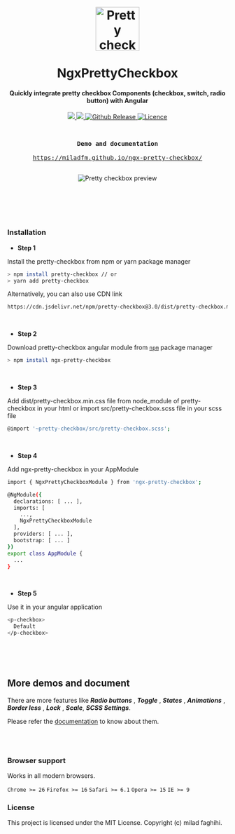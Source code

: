 <h1 align="center">
  <br>
  <a href="https://miladfm.github.io/ngx-pretty-checkbox/"><img src="https://github.com/miladfm/ngx-pretty-checkbox/raw/create-demos/logo.gif" alt="Pretty checkbox angular" width="100"></a>
  <br> <br> NgxPrettyCheckbox <br>
</h1>

<h4 align="center">Quickly integrate pretty checkbox Components (checkbox, switch, radio button) with Angular </h4>

<p align="center">
  <a href="https://github.com/miladfm/ngx-pretty-checkbox/releases">
    <img src="https://img.shields.io/badge/release-v1.0.2-blue.svg">
  </a>

  <a href="https://github.com/angular/angular">
    <img src="https://img.shields.io/badge/angular-6.x-blue.svg">
  </a>

  <a href="https://lokesh-coder.github.io/pretty-checkbox/">
    <img src="https://img.shields.io/badge/pretty--checbox-3.x-blue.svg" alt="Github Release">
  </a>

   <a href="LICENSE">
    <img src="https://img.shields.io/badge/license-MIT-blue.svg" alt="Licence">
  </a>
</p>
<br>

<div class="highlight highlight-source-shell">
<pre>
<div align="center"><strong >Demo and documentation</strong></div>
<div align="center"><a align="center" href="https://miladfm.github.io/ngx-pretty-checkbox/">https://miladfm.github.io/ngx-pretty-checkbox/</a></div>
</pre>
</div>

<div align="center">
<img src="https://github.com/miladfm/ngx-pretty-checkbox/raw/create-demos/preview.gif" alt="Pretty checkbox preview"/>
</div>

<br><br><br><br>

### Installation
- **Step 1** 

Install the pretty-checkbox from npm or yarn package manager
```sh
> npm install pretty-checkbox // or
> yarn add pretty-checkbox
```  
Alternatively, you can also use CDN link
```sh
https://cdn.jsdelivr.net/npm/pretty-checkbox@3.0/dist/pretty-checkbox.min.css
```

<br>

- **Step 2** 

Download pretty-checkbox angular module from [`npm`](https://www.npmjs.com/package/ngx-pretty-checkbox) package manager
```sh
> npm install ngx-pretty-checkbox
```


<br>

- **Step 3**  

Add dist/pretty-checkbox.min.css file from node_module of pretty-checkbox in your html or import src/pretty-checkbox.scss file in your scss file
```sh
@import '~pretty-checkbox/src/pretty-checkbox.scss';
```
<br>

- **Step 4**  

Add ngx-pretty-checkbox in your AppModule
```sh
import { NgxPrettyCheckboxModule } from 'ngx-pretty-checkbox';

@NgModule({
  declarations: [ ... ],
  imports: [
    ...,
    NgxPrettyCheckboxModule
  ],
  providers: [ ... ],
  bootstrap: [ ... ]
})
export class AppModule { 
  ...
}
```
<br>

- **Step 5**  

Use it in your angular application
```sh
<p-checkbox>
  Default
</p-checkbox>
```
<br><br><br>
## More demos and document

There are more features like  ***Radio buttons*** , ***Toggle*** , ***States*** , ***Animations*** , ***Border less*** , ***Lock*** , ***Scale***, ***SCSS Settings***. 

Please refer the [documentation](https://miladfm.github.io/ngx-pretty-checkbox/) to know about them.

<br><br>

### Browser support

Works in all modern browsers.

`Chrome >= 26` `Firefox >= 16` `Safari >= 6.1` `Opera >= 15` `IE >= 9`

### License
This project is licensed under the MIT License. Copyright (c) milad faghihi.
